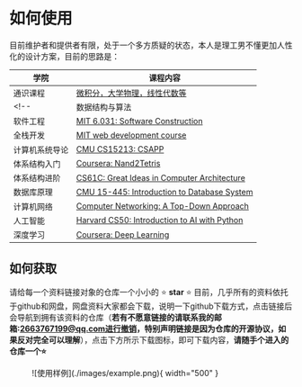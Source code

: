 # 如何使用

目前维护者和提供者有限，处于一个多方质疑的状态，本人是理工男不懂更加人性化的设计方案，目前的思路是：


|学院    |课程内容                                          |
|-------------|-------------------------------------------------|
|通识课程|[微积分，大学物理，线性代数等](./通识课程/index.md)|
<!-- |数据结构与算法 |[Coursera: Algorithms I & II](数据结构与算法/Algo.md)|
|软件工程      |[MIT 6.031: Software Construction](软件工程/6031.md)|
|全栈开发      |[MIT web development course](Web开发/mitweb.md)|
|计算机系统导论 |[CMU CS15213: CSAPP](计算机系统基础/CSAPP.md)|
|体系结构入门   |[Coursera: Nand2Tetris](./体系结构/N2T.md)       |
|体系结构进阶   |[CS61C: Great Ideas in Computer Architecture](./体系结构/CS61C.md)|
|数据库原理     |[CMU 15-445: Introduction to Database System](数据库系统/15445.md)|
|计算机网络     |[Computer Networking: A Top-Down Approach](./计算机网络/topdown.md)|
|人工智能      |[Harvard CS50: Introduction to AI with Python](人工智能/CS50.md)|
|深度学习      |[Coursera: Deep Learning](深度学习/CS230.md)| -->

## 如何获取

请给每一个资料链接对象的仓库一个小小的 ⭐ **star** ⭐
目前，几乎所有的资料依托于github和网盘，网盘资料大家都会下载，说明一下github下载方式，点击链接后会导航到拥有该资料的仓库（**若有不愿意链接的请联系我的邮箱:2663767199@qq.com进行撤销，特别声明链接是因为仓库的开源协议，如果反对完全可以理解**），点击下方所示下载图标，即可下载内容，**请随手个进入的仓库一个⭐**
<figure markdown>
  ![使用样例](./images/example.png){ width="500" }
</figure>


<!-- ## 心有所属

如果你对于计算机领域的核心专业课都掌握得相当扎实，而且已经确定了自己的工作或研究方向，那么书中还有很多未在 [一份仅供参考的CS学习规划](./CS学习规划.md) 提到的课程供你探索。

随着贡献者的不断增多，左侧的目录中将不断增加新的分支，例如 **机器学习进阶** 和 **机器学习系统**。并且同一个分支下都有若干同类型课程，它们来自不同的学校，有着不同的侧重点和课程实验，例如 **操作系统** 分支下就包含了麻省理工、伯克利、南京大学还有哈工大四所学校的课程。如果你想深耕一个领域，那么学习这些同类的课程会给你不同的视角来看待类似的知识。同时，本书作者还计划联系一些相关领域的科研工作者来分享某个细分领域的科研学习路径，让 CS自学指南 在追求广度的同时，实现深度上的提高。

如果你想贡献这方面的内容，欢迎和作者邮件联系 [zhongyinmin@pku.edu.cn](mailto:zhongyinmin@pku.edu.cn) -->
